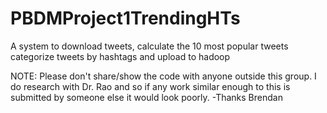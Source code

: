 # PBDMProject1TrendingHTs
A system to download tweets, calculate the 10 most popular tweets categorize tweets by hashtags and upload to hadoop

NOTE: Please don't share/show the code with anyone outside this group. I do research with Dr. Rao and so if any work similar enough to this is submitted by someone else it would look poorly. -Thanks Brendan
